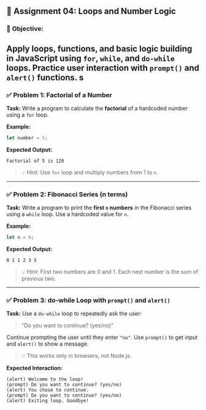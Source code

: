 ## 📝 Assignment 04: Loops and Number Logic

### 🎯 **Objective:**

Apply **loops**, **functions**, and basic **logic building** in JavaScript using `for`, `while`, and `do-while` loops. Practice user interaction with `prompt()` and `alert()` functions.
s
---

### ✅ **Problem 1: Factorial of a Number**

**Task:**
Write a program to calculate the **factorial** of a hardcoded number using a `for` loop.

**Example:**

```javascript
let number = 5;
```

**Expected Output:**

```
Factorial of 5 is 120
```

> 💡 Hint: Use `for` loop and multiply numbers from 1 to `n`.

---

### ✅ **Problem 2: Fibonacci Series (n terms)**

**Task:**
Write a program to print the **first `n` numbers** in the Fibonacci series using a `while` loop. Use a hardcoded value for `n`.

**Example:**

```javascript
let n = 6;
```

**Expected Output:**

```
0 1 1 2 3 5
```

> 💡 Hint: First two numbers are 0 and 1. Each next number is the sum of previous two.

---

### ✅ **Problem 3: do-while Loop with `prompt()` and `alert()`**

**Task:**
Use a `do-while` loop to repeatedly ask the user:

> “Do you want to continue? (yes/no)”

Continue prompting the user until they enter `"no"`.
Use `prompt()` to get input and `alert()` to show a message.

> 💡 This works only in browsers, not Node.js.

**Expected Interaction:**

```
(alert) Welcome to the loop!
(prompt) Do you want to continue? (yes/no)
(alert) You chose to continue.
(prompt) Do you want to continue? (yes/no)
(alert) Exiting loop. Goodbye!
```